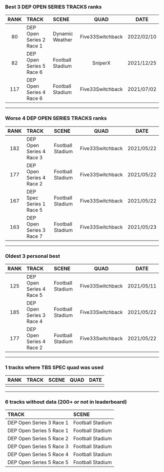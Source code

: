 ### Best 3 DEP OPEN SERIES TRACKS ranks
|RANK|TRACK|SCENE|QUAD|DATE|
|:---:|:---|:---|:---:|:---:|
|80|DEP Open Series 2 Race 1|Dynamic Weather|Five33Switchback|2022/02/10|
|82|DEP Open Series 5 Race 6|Football Stadium|SniperX|2021/12/25|
|117|DEP Open Series 4 Race 6|Football Stadium|Five33Switchback|2021/07/02|
---
### Worse 4 DEP OPEN SERIES TRACKS ranks
|RANK|TRACK|SCENE|QUAD|DATE|
|:---:|:---|:---|:---:|:---:|
|182|DEP Open Series 4 Race 3|Football Stadium|Five33Switchback|2021/05/22|
|177|DEP Open Series 4 Race 2|Football Stadium|Five33Switchback|2021/05/22|
|167|DEP Spec Series 1 Race 5|Football Stadium|Five33Switchback|2021/05/22|
|163|DEP Open Series 3 Race 7|Football Stadium|Five33Switchback|2021/05/23|
---
### Oldest 3 personal best
|RANK|TRACK|SCENE|QUAD|DATE|
|:---:|:---|:---|:---:|:---:|
|125|DEP Open Series 4 Race 5|Football Stadium|Five33Switchback|2021/05/11|
|185|DEP Open Series 3 Race 4|Football Stadium|Five33Switchback|2021/05/22|
|177|DEP Open Series 4 Race 2|Football Stadium|Five33Switchback|2021/05/22|
---
### 1 tracks where TBS SPEC quad was used
|RANK|TRACK|SCENE|QUAD|DATE|
|:---:|:---|:---|:---:|:---:|
||||||
---
### 6 tracks without data (200+ or not in leaderboard)
|TRACK|SCENE|
|:---|:---|
|DEP Open Series 3 Race 1|Football Stadium|
|DEP Open Series 5 Race 1|Football Stadium|
|DEP Open Series 5 Race 2|Football Stadium|
|DEP Open Series 5 Race 3|Football Stadium|
|DEP Open Series 5 Race 4|Football Stadium|
|DEP Open Series 5 Race 5|Football Stadium|
